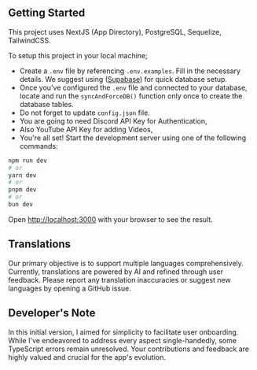 ## Getting Started

This project uses NextJS (App Directory), PostgreSQL, Sequelize, TailwindCSS.

To setup this project in your local machine;

- Create a `.env` file by referencing `.env.examples`. Fill in the necessary details. We suggest using ([Supabase](https://supabase.com)) for quick database setup.
- Once you've configured the `.env` file and connected to your database, locate and run the `syncAndForceDB()` function only once to create the database tables.
- Do not forget to update `config.json` file.
- You are going to need Discord API Key for Authentication,
- Also YouTube API Key for adding Videos,
- You're all set! Start the development server using one of the following commands:

```bash
npm run dev
# or
yarn dev
# or
pnpm dev
# or
bun dev
```

Open [http://localhost:3000](http://localhost:3000) with your browser to see the result.

## Translations

Our primary objective is to support multiple languages comprehensively. Currently, translations are powered by AI and refined through user feedback. Please report any translation inaccuracies or suggest new languages by opening a GitHub issue.

## Developer's Note

In this initial version, I aimed for simplicity to facilitate user onboarding. While I've endeavored to address every aspect single-handedly, some TypeScript errors remain unresolved. Your contributions and feedback are highly valued and crucial for the app's evolution.
